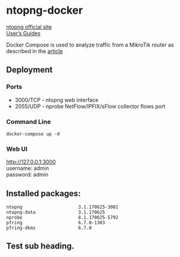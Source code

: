 # ntopng-docker

[ntopng official site](http://www.ntop.org/products/traffic-analysis/ntop/)  
[User’s Guides](http://www.ntop.org/support/documentation/documentation/)  

Docker Compose is used to analyze traffic from a MikroTik router as described in the [article](http://www.ntop.org/ntopng/how-to-analyse-mikrotik-traffic-using-ntopng/)

## Deployment

### Ports
 - 3000/TCP - ntopng web interface
 - 2055/UDP - nprobe NetFlow/IPFIX/sFlow collector flows port

### Command Line
 ```
docker-compose up -d
 ```

 ### Web UI

 http://127.0.0.1:3000  
 username: admin  
 password: admin  

## Installed packages:
```
ntopng                     3.1.170625-3081
ntopng-data                3.1.170625
nprobe                     8.1.170625-5792
pfring                     6.7.0-1303
pfring-dkms                6.7.0
```

## Test sub heading.